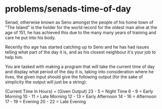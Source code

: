 # problems/senads-time-of-day

Senad, otherwise known as Seno amongst the people
of his home town of "The Island" is the holder for
the world record for the oldest man alive at the
age of 151, he has achieved this due to the many 
many years of training and care he put into his body. 

Recently tho age has started catching up to Seno 
and he has had issues telling what part of the day 
it is, and as his closest neighbour it's your job
to help him.

You are tasked with making a program that will take
the current time of day and display what period of
the day it is, taking into consideration where he
lives, the given input should give the following
output (for the sake of simplicity the output will
just be a string):

(Current Time In Hours) =   (Given Output)
        23 -  5         =   Night Time
         6 -  9         =   Early Morning
        10 - 11         =   Late Morning
        12 - 13         =   Early Afternoon
        14 - 16         =   Afternoon
        17 - 19         =   Evening
        20 - 22         =   Late Evening 